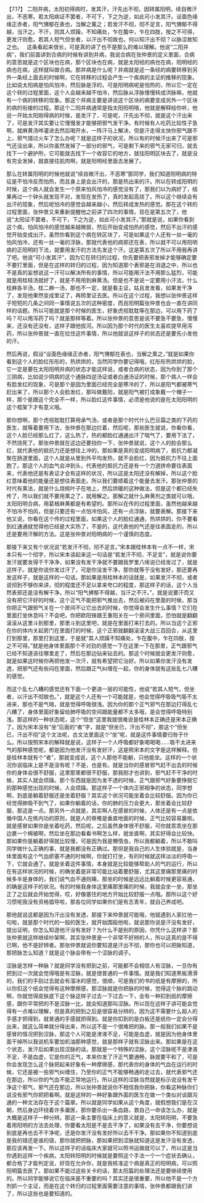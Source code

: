 【7.17】  二阳并病，太阳初得病时，发其汗，汗先出不彻，因转属阳明，续自微汗出，不恶寒。若太阳病证不罢者，不可下，下之为逆，如此可小发其汗。设面色缘缘正赤者，阳气怫郁在表也，当解之薰之；若发汗不彻，彻不足言，阳气怫郁不得越，当汗之。不汗，则其人烦躁，不知痛处，乍在腹中，乍在四肢，按之不可得，更发汗则愈。若其人短气但坐者，以汗出不彻故也。何以知汗出不彻？以脉涩故知之也。
 
这条看起来很长，可是真的讲了也不是那么的难以理解。他说“二阳并病”，我们前面讲到合病的时候有讲到并病，我说合病在张仲景的定义里面，合病的意思就是这个区块也在病，那个区块也在病，就是太阳经的病也在病，阳明经的病也在病，这样就叫做合病。那并病是什么呢？并病就是这一条经的病要转移到另外一条经上面去的时候啊，它在转移的过程会产生一个疾病的主证的推移的现象。比如说太阳病是怕风怕冷，然后脉是浮的，可是阳明病呢是怕热的，所以它一定在这个转的过程里面，这个人会越来越不怕冷，然后脉从浮脉慢慢转成洪脉嘛，他就有一个病的转移的现象。那这个并病主要是讲说这个区块的病要变成另外一个区块的病的衔接的过程。那这个二阳并病通常是指太阳阳明哦，他就是解释给你听，他说一开始太阳刚得病的时候，是发汗了，可是呢，汗先出不彻，就是这个汗出来了，可是发汗其实要让它慢慢发才能够把邪气发干净。有时候有人吃药比较性子急啊，就麻黄汤哗灌进去然后喝开水，一阵汗马上解决，但是汗走得太快你邪气跟不上，邪气错过火车了怎么办呢？就是这样子的状况，所以有的时候汗出来了可是邪气还没出来，所以你虽然发掉了一部分的邪气，可是剩下来的邪气无家可归，就去找下一个避护所，它可能就去找下一个收容它的地方，就往阳明区块去了，就是没有完全发掉，就直接往肌肉啊，就是阳明经里面去发展了。

那么在转属阳明的时候他就说“续自微汗出，不恶寒”那同学，我们知道阳明病的特征是不怕冷反而怕热，而且身上是会出汗的，那是热出来的汗。所以在转成阳明的时候，这个病人就会发生一个原来怕风怕冷的感觉没有了，那我们以为病好了，结果再过一个钟头就发现不对，发现在发热了，真的发起高烧了。所以这个继续会有出汗的现象，然后呢怕冷的感觉会越来越小，然后转成发热的感觉。那在这个转的过程里面，张仲景又来重新提醒他之前讲了四次的事情，现在是第五次了，他说“太阳证不罢者，不可下，下之为逆，如此可小发其汗。”那就是说，如果你看到这个病，怕风怕冷的感觉越来越微弱，然后开始变成怕热的感觉，然后不出汗的感觉开始变成出汗，虽然你看到这个病在转区块了，可是如果这个人还有一丝一毫的怕风怕冷，还有一丝一毫的浮脉，那就代表他的病邪还在表，所以就不可以用阳明病的正阳明的下法，就要用发汗的方法先发这个汗。这是第五次了所以不用我再讲了吧。他说“可小发其汗”，因为它在转归的过程，你先要把表邪发掉才能够确定要不要打里面，但是在这样的转归的过程，因为知道那个表邪是在消退之中，所以也不是真的妄想说这一汗可以解决所有的事情，所以可能用汗法不用那么猛烈，可能就是用桂枝汤就好了，就是不用用到麻黄汤。但是也不是说一定要用小汗法，什么桂麻各半汤，桂二麻一汤，那也不一定，就是看主证，姑且发发看，如果发干净了，发现他果然变成里证了，再照里证去医。所以在这个过程，我想以张仲景这样子短短的几条之间同一事情说五次的这种密度，而且阳明篇张仲景也会一直在讲同样的话题。所以可能就是那个时候的医生，好象虎视耽耽等在那边，可以用下药了吗？可以用泻药了吗？就是那样等着。所以张仲景的意思是说不要急不要急，慢慢来，还没有还没有，这样子跟他拔河。所以因为那个时代的医生太喜欢提早用泻药，所以张仲景就一直在拉住这件事情，所以他就说这样子的状态还是要先小发他的汗。

然后再说，假设“设面色缘缘正赤者，阳气怫郁在表也，当解之熏之，”就是如果你看到这个人的脸红彤彤的，热烘烘的，当然同学你要记得哦，红彤彤热烘烘的脸，它一定是要在太阳阳明并病的状态才能这样说，或者合病的状态，因为你到了那个三阴病，比如说少阴病的这个通脉四逆汤证或者白通汤证的时候，那个病人一样会有脸发红的现象，可是那个是因为里面已经完全是寒冷的了，所以是阳气都被寒气赶出来了，所以那个人会脸发红，那叫做戴阳，就是阳气被打成象戴一个帽子一样，那个是跟这个完全不一样，所以脸红这件事情，必须是他说的是在太阳阳明的这个框架下才有意义哦。

那你想啊，那个虎视耽耽打算用承气汤，或者是那个时代什么巴豆霜之类的下药的医生，就等着要用下法，张仲景在那边拦着，然后呢，那些医生就说，你看你看，这个人脸已经那么红了，这么热了，热的都脸红通通出汗了喘气了，要用下法了，不然烧死了。那张仲景就在这边还要挡你一下，张仲景就说，这个人的脸会那么红，就代表他的抵抗力还是想往上冲的，那如果是真的变成阳明病了，抵抗力都凝聚在肠道里面，这个人就是从里到外平均发热，就不会脸红，因为抵抗力不往上面跑了。那这个人的血气会冲到头，代表他的抵抗力还是有一个力道拼命要往表面来，代表他还是有表证才会有这样的状况，所以这是太阳还没有解掉，所以这个脸红意味着他的能量还是想往表面走。所以我们要顺着这个能量去发汗。那张仲景的时代有熏法，就是什么烧桃叶子在地上，然后烘暖的这种做法，但是这个都已经失传了，所以我们就不要用熏之了，就用解之。那解之就什么麻黄剂之类就可以哦，太阳阳明合病，用葛根麻黄都是有希望的。那所以在传的过程里面，虽然他越来越不怕冷不怕风，但是只要还有一点怕冷怕风，还有一点浮脉，就要表解。那接下来他又说，你看在这个传的过程里面，如果这个人的脸红通通，热烘烘的，你不要看到红通通就觉得他已经是大实热了，不是的，这代表他的气还是往表面走的，所以还是要用汗解的方法。这是张仲景对阳明病的一个谨慎的态度。

那接下来又有个状况说“若发汗不彻，彻不足言。”宋本跟桂林本有一点不一样，宋本只有一个彻字，所以宋本读起来这一句话是“若发汗不彻，不足言”，就是说你要发汗就要发得干干净净，如果没有发干净就不要跟我罗里八嗦说已经发过了，就是这样子。就是你说你发过汗了，可是你没发干净，那你就等于没有发好，那还要再发这样子，就是这样的一句话。那如果是用桂林本的话就是，如果发汗不彻，或者说彻到不够你来讲，彻的程度还不足以拿来夸口的程度，那这样子的话，这个人当然表邪还是没有解干净。所以“阳气拂郁不得越，当汗之不汗。”，就是说要汗而又没有把它汗好的时候，这个正气不能把邪气推出去，然后被闷在里面的时候，那当你把正气跟邪气关在一个房间不让它出去的时候，你觉得会发生什么事情？它们在里面打坐休息吗？不会吧，你把欧阳锋跟王重阳关在一个房间里面，恐怕就是翻翻滚滚从这里斗到那里，那里斗到这里吧，就是在里面打来打去的。所以当这个正邪在你的体内关起房门在里面打的时候，这个正邪就翻翻滚滚大战三百回合，从这里打到那里，那里打到这里，于是就“其人烦躁不知痛处，乍在腹中，乍在四肢，按之不可得。”就是他身体里面那个不对劲的感觉一下在这里一下在那里，正气跟邪气已经不知道该往哪里走了，然后在那边钻来钻去的。那这个时候就会更发汗则愈，就是如果这时候你再把他发一次汗，就有希望把它治好。所以如果你发汗没有发透，把邪气还有些闷在里面，然后跟正气纠缠在一起，你的身体就有这些乱七八糟的感觉。

而这个乱七八糟的感觉还有下面一个更进一层的可能性，他说“若其人短气，但坐者，以汗出不彻故也。”，就是这个人还有一个可能就是，他会觉得呼吸吸气吸不太进来，那也不是气喘，就是觉得呼吸很浅。因为你的那个正气邪气在那边打得乱七八糟了，身体里面好象留给肺呼吸的空间跟能量都不太多哦，是会觉得呼吸特别浅。那这样的一种状态呢，这个“但坐”这里我就很难说是桂林本正确还是宋本正确了。因为宋本没有“坐”后面的“者”字，就是“但坐已，汗出不彻”，那这个“但坐已，汗出不彻”这个文法呢，古文法里面这个“坐”呢，就是这件事情要归咎于什么。所以按照宋本的解释就是说，这样子一个人呼吸都好象喝喝喝……吸不太进来气的那种感觉呢，都是因为他发汗没有发好汗，这是照宋本的文字是这样解释。但是桂林本就有个“者”，那就变成说，这个人那他不能躺，只他能坐。这样的一个状况你说临床上是不是没有呢？不是，也是有。就是当你的感冒邪气赶不出去的时候你的身体会很不舒服，这里那里都很不舒服，那我刚才也讲到，邪气赶不干净的时候，其实人就会烦躁。那个东西就是因为发不透的时候，正气跟邪气好象要挣脱它的那种感觉出现的时候，人会烦躁。那这样子一个体内正邪相争的状态，同学想啊，到底是躺着舒服还是坐着舒服？其实这个状况可能坐着会比较舒服。因为你已经觉得肺吸不到气了，如果你躺着的话，你的肺的压力会更大，那坐着会比较舒服，那这是一点。那另外一点就是，其实啊人在感冒的时候，人体还是有一点是依循中国人在练内功的原则，就是人的脊椎是垂直地面的时候，正气比较容易赢啦。就是感冒如果你是坐着吃药，然后呢，之后虽然身体很不舒服，可你就乖乖坐在那边裹一个棉被啊，然后坐在那边看看书啊怎么样，就坐直啊，其实好得会比较快。那如果你是躺着好得就比较慢，可是因为我是懒惰虫，所以我都躺着，所以不敢叫同学做什么正确的事，就是我都没有正确过。那但是我自己的人生体验就是，当身体里面有这个气血瘀塞不通的时候啊，你就打打坐，有的时候就这样淡淡的呼吸一下，它就会通了。就是坐着这件事情，本身就是比较能够帮助人的气的运行，所以在有这样状况的时候，的确坐着是非常可能比站着要舒服，尤其这里痛那里痛的时候多半是身体的，我们说气血不通则痛，那坐的时候是远远比躺着时候更容易通，的确是这样子的状况。有的时候我身体这里痛那里痛的时候，我就会坐一坐，那坐正了之后就会开始觉得，哎，好像塞住的地方开始比较舒服一点哦。那所以这个好习惯呢我没有资格倡导啦，那各位同学如果你们是有志青年，就自己养成吧。

那他就说这都是因为汗出没有发透，那接下来仲景就可能哦，他就遇到人家扛他一句啦，就是那个时代的一般的医生，就开始围殴他啦，就说那你说是汗没有发好，提出证明，你怎么知道他汗没有发好？为什么不是别的原因，你凭什么这样讲？那张仲景就这样继续吵架啊，其实张仲景是一个非常不好辨的人，所以这真的是不得已啊，他不是好辨者。那张仲景就说你要知道是汗出不彻，那你也可以把脉知道，那把脉怎么知道？就是这个脉会带有一个涩脉的调子。

涩脉是怎样一种脉？就是同学没有把到之前，可能都不会相信人有涩脉，一旦你有把到过一次就会觉得哦是有涩脉，就是很普通的一件事情。就是我们知道黑板滑滑的，我们的手刮过去就会有溜冰的感觉，很顺，可是我们的书的纸是有摩擦的，所以你扣这个纸会觉得有这种摩擦感，那涩脉就是你把脉的时候，觉得这个脉的跳动啊，你就觉得皮肤底下这个脉这样子过去一下过去一下，会有一种扣到纸的摩擦感，跟你平常把的不是涩脉一比，就会知道那叫涩脉。所以现在这样子讲可能会觉得有一点难以理解，但是真的把到之后是很容易分辨的，因为这不需要什么超人的手感才把得到，就普通的手感就把得到。就是你扣到的是白板还是纸你一定会分得出来，就这么简单就分得出来，所以这不是一个很难把的脉。那一般我们如果不是感冒的情况把到涩脉，那这个人可能是津液不足，可能是血虚，就是因为他身体里面干掉所以我说机车要加机油那种感觉，就是那样子就有涩脉出来。那如果是在这个状态，发汗后如果出现涩脉的话，那就是一个特殊的涩脉，这个涩脉呢不是津液不足，不是血虚，它是你的正气，本来你发了汗正气要通畅，脉就要平和了，可是你会发现怎么这个脉把起来好象有一种摩擦感，那代表你的身体的气血在运行的时候，它还是被一些邪气纠缠住，乃至你的正气不能够畅通的走过去，就代表邪气还在那边，所以你的气血不能正常地运行。所以这样的涩脉当然就是标示说没有发干净这个邪气，邪气还在那边，所以张仲景就说你不相信我你把脉，你看这种脉你们说没有邪气你把把看啊。就是这样的一种好象跟外面的医生在做一个类似对谈跟沟通的一种文法存在于这个篇章。所以就是同学如果从这个角度，就假想我们是在汉朝，然后身边环绕着许多庸医，那你要杀出一条血路，救自己一命该怎么办，就是大概是这样子一种分辨。那这一条主要在临床上的意义就是，太阳转阳明，不要急着用阳明的方法去处理，你要看太阳是不是去干净了，如果没有去干净，你要想说到底是再也去不干净呢，还是你发汗没有发好所以去不干净。那如果你不知道到底是我的错还是谁的错，那你就把把脉，那如果把到涩脉就知道这是发汗没有发透，那应该再发一下。所以这样子的话临床大家就可以照书运做就可以了，所以这是当你遇到这样一个疾病，太阳转阳明的时候就是要照这个手法一个一个症状去确认，都合格了才能判定说，好现在允许你，就是我核准这个病是真正的阳明病，可以照阳明篇去医了。那如果不能过这些关卡的话，那太阳篇的处理法还是要继续使用的。所以同学能够说它在临床是不重要的吗？其实还是很重要，所以他不是一个方剂抓一个主证，而是在这个转归的过程里面需要注意的事情，张仲景都跟我们讲了，所以这些也是要知道的。
